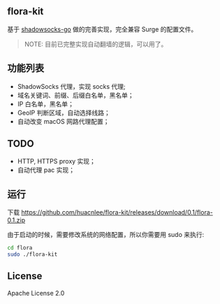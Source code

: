 flora-kit
---------

基于 [shadowsocks-go](https://github.com/shadowsocks/shadowsocks-go) 做的完善实现，完全兼容 Surge 的配置文件。

> NOTE: 目前已完整实现自动翻墙的逻辑，可以用了。

## 功能列表

- ShadowSocks 代理，实现 socks 代理;
- 域名关键词、前缀、后缀白名单，黑名单；
- IP 白名单，黑名单；
- GeoIP 判断区域，自动选择线路；
- 自动改变 macOS 网路代理配置；

## TODO

- HTTP, HTTPS proxy 实现；
- 自动代理 pac 实现；

## 运行

下载 https://github.com/huacnlee/flora-kit/releases/download/0.1/flora-0.1.zip

由于启动的时候，需要修改系统的网络配置，所以你需要用 sudo 来执行:

```bash
cd flora
sudo ./flora-kit
```

## License

Apache License 2.0
